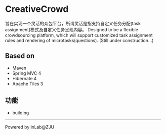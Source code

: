 # CreativeCrowd
旨在实现一个灵活的众包平台，所谓灵活是指支持自定义任务分配(task assignment)模式及自定义任务呈现内容。
Designed to be a flexible crowdsourcing platform, which will support customized task assignment rules and rendering of microtasks(questions).
(Still under construction...)

## Based on
- Maven
- Spring MVC 4
- Hibernate 4
- Apache Tiles 3

## 功能
- building

* * *
Powered by inLab@ZJU
